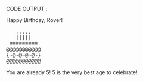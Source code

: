 CODE OUTPUT :

Happy Birthday, Rover!

<pre>
   ,,,,,   
   |||||   
 =========
@@@@@@@@@@@
{~@~@~@~@~}
@@@@@@@@@@@
</pre>

You are already 5!
5 is the very best age to celebrate!
